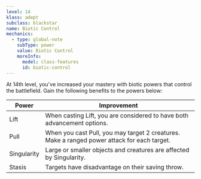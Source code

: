 ```yaml
---
level: 14
klass: adept
subclass: blackstar
name: Biotic Control
mechanics:
  - type: global-note
    subType: power
    value: Biotic Control
    moreInfo:
      model: class-features
      id: biotic-control
---
```

At 14th level, you've increased your mastery with biotic powers that control the battlefield. Gain the following
benefits to the powers below:

Power | Improvement
--- | ---
Lift | When casting Lift, you are considered to have both advancement options.
Pull | When you cast Pull, you may target 2 creatures. Make a ranged power attack for each target.
Singularity | Large or smaller objects and creatures are affected by Singularity.
Stasis | Targets have disadvantage on their saving throw.
